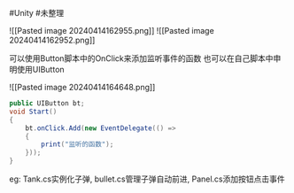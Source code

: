 #Unity #未整理 

![[Pasted image 20240414162955.png]]
![[Pasted image 20240414162952.png]]



可以使用Button脚本中的OnClick来添加监听事件的函数
也可以在自己脚本中申明使用UIButton


![[Pasted image 20240414164648.png]]

```csharp
public UIButton bt;
void Start()
{
    bt.onClick.Add(new EventDelegate(() =>
    {
        print("监听的函数");
    }));
}
```


eg:
Tank.cs实例化子弹, bullet.cs管理子弹自动前进, Panel.cs添加按钮点击事件